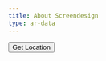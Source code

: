```yaml
---
title: About Screendesign
type: ar-data
---
```



<div id="ar-wrap"></div>

<button id="get-location">Get Location</button>

<script>
const button = document.getElementById("get-location");
const arWrap = document.getElementById("ar-wrap");

const clientPos = {};

button.addEventListener("click", () => {
  navigator.geolocation.getCurrentPosition((position) => {
    clientPos.lat = position.coords.latitude +  0.001;
    clientPos.long = position.coords.longitude;

    const html = `
        <a-scene 
            style="position:absolute; top: 0; left: 0; right: 0; bottom: 0;" 
            vr-mode-ui='enabled: false' 
            arjs='sourceType: webcam; videoTexture: true; debugUIEnabled: false; ' 
            light="defaultLightsEnabled: false"
            renderer='antialias: true; alpha: true'>

            <a-light type="directional" position="0 0 0" rotation="-90 0 0" target="#directionaltarget">
                <a-entity id="directionaltarget" position="0 0 -1"></a-entity>
            </a-light>
            
            <a-entity light="type: spot; angle: 45"></a-entity>

            <a-entity light="type: point; intensity: 0.75; distance: 50; decay: 2" position="0 10 10"></a-entity>

            <a-camera gps-new-camera='gpsMinDistance: 1'></a-camera>
            <a-entity material='color: red' geometry='primitive: box' rotation="0 15 0" gps-new-entity-place="latitude: ${clientPos.lat}; longitude: ${clientPos.long}" scale="45 45 45"></a-entity>

        </a-scene>
    `;

    arWrap.innerHTML = html;

    observeCam();

  });
});


const observeCam = () => {
    let testEntityAdded = false;
    
    const camera = document.querySelector("[gps-new-camera]");

    camera.addEventListener("gps-camera-update-position", e => {
        if(!testEntityAdded) {
            
            // Add a box to the north of the initial GPS position
            const entity = document.createElement("a-box");
            entity.setAttribute("scale", {
                x: 1, 
                y: 1,
                z: 1
            });
            entity.setAttribute('material', { color: 'blue' } );
            entity.setAttribute('gps-new-entity-place', {
                latitude: e.detail.position.latitude,
                longitude: e.detail.position.longitude 
            });
            document.querySelector("a-scene").appendChild(entity);

            const text = document.createElement("a-text");
            const textScale = 1;

            text.id = "showPostion";
            text.setAttribute('gps-new-entity-place', {
                latitude: e.detail.position.latitude + 0.00001,
                longitude: e.detail.position.longitude + 0.00001
                });
            text.setAttribute("look-at", "[gps-new-camera]");
            text.setAttribute("scale", {
                x: textScale,
                y: textScale,
                z: textScale
            });
            
            text.setAttribute("value", e.detail.position.latitude);
            text.setAttribute("align", "center");
            document.querySelector("a-scene").appendChild(text);

            testEntityAdded = true;

        }

        navigator.geolocation.watchPosition(updatePositions);
        // const text = document.getElementById("showPostion");

    });
};

const updatePositions = (position) => {
    clientPos.lat =  position.coords.latitude;
    clientPos.long =  position.coords.longitude;
    
    const showPostion = document.getElementById("showPostion");
    showPostion.setAttribute("value", clientPos.lat);
};

</script>
